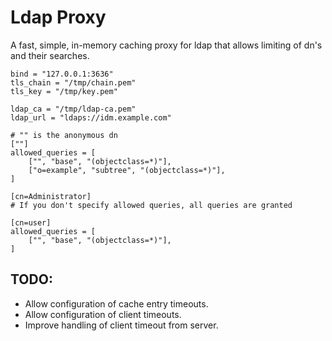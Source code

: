 # Ldap Proxy

A fast, simple, in-memory caching proxy for ldap that allows limiting of dn's and their searches.

```
bind = "127.0.0.1:3636"
tls_chain = "/tmp/chain.pem"
tls_key = "/tmp/key.pem"

ldap_ca = "/tmp/ldap-ca.pem"
ldap_url = "ldaps://idm.example.com"

# "" is the anonymous dn
[""]
allowed_queries = [
    ["", "base", "(objectclass=*)"],
    ["o=example", "subtree", "(objectclass=*)"],
]

[cn=Administrator]
# If you don't specify allowed queries, all queries are granted

[cn=user]
allowed_queries = [
    ["", "base", "(objectclass=*)"],
]

```


## TODO:

* Allow configuration of cache entry timeouts.
* Allow configuration of client timeouts.
* Improve handling of client timeout from server.

